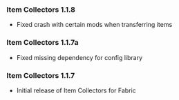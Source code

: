 ### Item Collectors 1.1.8
- Fixed crash with certain mods when transferring items

### Item Collectors 1.1.7a
- Fixed missing dependency for config library

### Item Collectors 1.1.7
- Initial release of Item Collectors for Fabric
